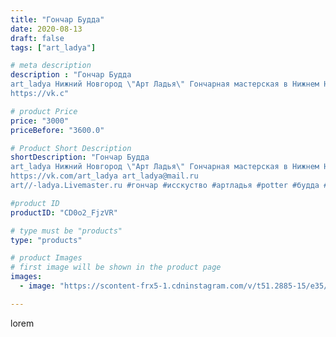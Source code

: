 ```yaml
---
title: "Гончар Будда"
date: 2020-08-13
draft: false
tags: ["art_ladya"]

# meta description
description : "Гончар Будда
art_ladya Нижний Новгород \"Арт Ладья\" Гончарная мастерская в Нижнем Новгороде. Изготовление керамики и мастер//-классы по обучению. 
https://vk.c"

# product Price
price: "3000"
priceBefore: "3600.0"

# Product Short Description
shortDescription: "Гончар Будда
art_ladya Нижний Новгород \"Арт Ладья\" Гончарная мастерская в Нижнем Новгороде. Изготовление керамики и мастер//-классы по обучению. 
https://vk.com/art_ladya art_ladya@mail.ru 
art//-ladya.Livemaster.ru #гончар #исскуство #артладья #potter #будда #керамикаручнаяработа #гончарнаямастерская #керамиканазаказ #handmade #посудаизглины #керамика #гончарнаяпосуда #эксклюзивнаякерамика #dishes #decor #ceramicar #nntoday #claygoods #фигурки #earthenware #ceramic #design #artladya #мастеркласс #нижнийновгород #ceramicart #скульптура #гончарныйкруг #clay #авторскаякерамика"

#product ID
productID: "CD0o2_FjzVR"

# type must be "products"
type: "products"

# product Images
# first image will be shown in the product page
images:
  - image: "https://scontent-frx5-1.cdninstagram.com/v/t51.2885-15/e35/117507550_324600268681559_1211751856284847597_n.jpg?_nc_ht=scontent-frx5-1.cdninstagram.com&_nc_cat=111&_nc_ohc=VlAiyqc9OqUAX_kz9ls&edm=APU89FABAAAA&ccb=7-4&oh=dd215b94e888781917d63eb751ce7a9b&oe=612B1CA1&_nc_sid=86f79a&ig_cache_key=MjM3NDcwMjYwMzk4MjI4ODIwOQ%3D%3D.2-ccb7-4"

---
```

lorem
